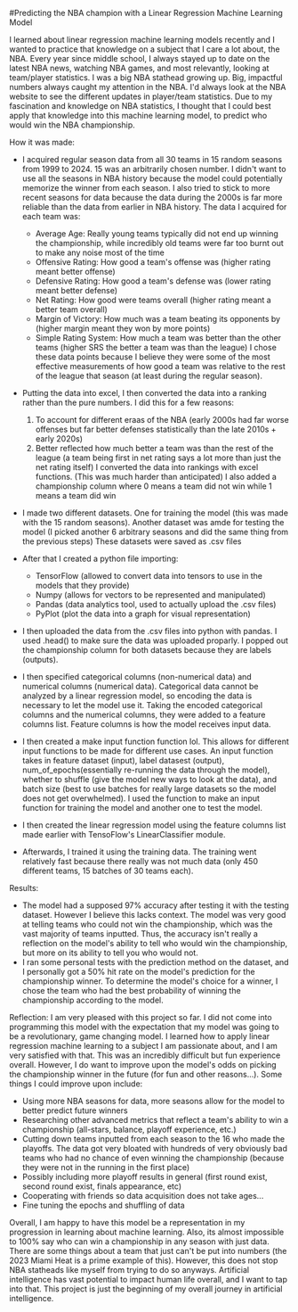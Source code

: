 #Predicting the NBA champion with a Linear Regression Machine Learning Model

I learned about linear regression machine learning models recently and I wanted to practice that knowledge on a subject that I care a lot about, the NBA. Every year since middle school, I always stayed up to date on the latest NBA news, watching NBA games, and most relevantly, looking at team/player statistics. I was a big NBA stathead growing up. Big, impactful numbers always caught my attention in the NBA. I'd always look at the NBA website to see the different updates in player/team statistics. Due to my fascination and knowledge on NBA statistics, I thought that I could best apply that knowledge into this machine learning model, to predict who would win the NBA championship.

How it was made:
- I acquired regular season data from all 30 teams in 15 random seasons from 1999 to 2024. 15 was an arbitrarily chosen number. I didn't want to use all the seasons in NBA history because the model could potentially memorize the winner from each season. I also tried to stick to more recent seasons for data because the data during the 2000s is far more reliable than the data from earlier in NBA history. The data I acquired for each team was:
  - Average Age: Really young teams typically did not end up winning the championship, while incredibly old teams were far too burnt out to make any noise most of the time
  - Offensive Rating: How good a team's offense was (higher rating meant better offense)
  - Defensive Rating: How good a team's defense was (lower rating meant better defense)
  - Net Rating: How good were teams overall (higher rating meant a better team overall)
  - Margin of Victory: How much was a team beating its opponents by (higher margin meant they won by more points)
  - Simple Rating System: How much a team was better than the other teams (higher SRS the better a team was than the league)
 I chose these data points because I believe they were some of the most effective measurements of how good a team was relative to the rest of the league that season (at least during the regular season).

- Putting the data into excel, I then converted the data into a ranking rather than the pure numbers. I did this for a few reasons:
  1. To account for different eraas of the NBA (early 2000s had far worse offenses but far better defenses statistically than the late 2010s + early 2020s)
  2. Better reflected how much better a team was than the rest of the league (a team being first in net rating says a lot more than just the net rating itself)
 I converted the data into rankings with excel functions. (This was much harder than anticipated) I also added a championship column where 0 means a team did not win while 1 means a team did win

- I made two different datasets. One for training the model (this was made with the 15 random seasons). Another dataset was amde for testing the model (I picked another 6 arbitrary seasons and did the same thing from the previous steps) These datasets were saved as .csv files

- After that I created a python file importing:
  - TensorFlow (allowed to convert data into tensors to use in the models that they provide)
  - Numpy (allows for vectors to be represented and manipulated)
  - Pandas (data analytics tool, used to actually upload the .csv files)
  - PyPlot (plot the data into a graph for visual representation)

- I then uploaded the data from the .csv files into python with pandas. I used .head() to make sure the data was uploaded proparly. I popped out the championship column for both datasets because they are labels (outputs). 

- I then specified categorical columns (non-numerical data) and numerical columns (numerical data). Categorical data cannot be analyzed by a linear regression model, so encoding the data is necessary to let the model use it. Taking the encoded categorical columns and the numerical columns, they were added to a feature columns list. Feature columns is how the model receives input data.

- I then created a make input function function lol. This allows for different input functions to be made for different use cases. An input function takes in feature dataset (input), label datasest (output), num_of_epochs(essentially re-running the data through the model), whether to shuffle (give the model new ways to look at the data), and batch size (best to use batches for really large datasets so the model does not get overwhelmed). I used the function to make an input function for training the model and another one to test the model. 

- I then created the linear regression model using the feature columns list made earlier with TensoFlow's LinearClassifier module.

- Afterwards, I trained it using the training data. The training went relatively fast because there really was not much data (only 450 different teams, 15 batches of 30 teams each).

Results:
- The model had a supposed 97% accuracy after testing it with the testing dataset. However I believe this lacks context. The model was very good at telling teams who could not win the championship, which was the vast majority of teams inputted. Thus, the accuracy isn't really a reflection on the model's ability to tell who would win the championship, but more on its ability to tell you who would not.
- I ran some personal tests with the prediction method on the dataset, and I personally got a 50% hit rate on the model's prediction for the championship winner. To determine the model's choice for a winner, I chose the team who had the best probability of winning the championship according to the model.

Reflection:
I am very pleased with this project so far. I did not come into programming this model with the expectation that my model was going to be a revolutionary, game changing model. I learned how to apply linear regression machine learning to a subject I am passionate about, and I am very satisfied with that. This was an incredibly difficult but fun experience overall. However, I do want to improve upon the model's odds on picking the championship winner in the future (for fun and other reasons...). Some things I could improve upon include:
- Using more NBA seasons for data, more seasons allow for the model to better predict future winners
- Researching other advanced metrics that reflect a team's ability to win a championship (all-stars, balance, playoff experience, etc.)
- Cutting down teams inputted from each season to the 16 who made the playoffs. The data got very bloated with hundreds of very obviously bad teams who had no chance of even winning the championship (because they were not in the running in the first place)
- Possibly including more playoff results in general (first round exist, second round exist, finals appearance, etc)
- Cooperating with friends so data acquisition does not take ages...
- Fine tuning the epochs and shuffling of data

Overall, I am happy to have this model be a representation in my progression in learning about machine learning. Also, its almost impossible to 100% say who can win a championship in any season with just data. There are some things about a team that just can't be put into numbers (the 2023 Miami Heat is a prime example of this). However, this does not stop NBA statheads like myself from trying to do so anyways. Artificial intelligence has vast potential to impact human life overall, and I want to tap into that. This project is just the beginning of my overall journey in artificial intelligence.

